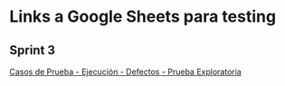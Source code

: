 # Links a Google Sheets para testing

## Sprint 3

[ Casos de Prueba - Ejecución - Defectos - Prueba Exploratoria](https://docs.google.com/spreadsheets/d/1XdpB7KR1jCqZWL_tXsnz2JGcgjvtOlh2/edit?usp=sharing&ouid=114926337068220921718&rtpof=true&sd=true)
